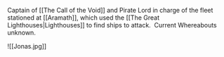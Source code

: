 Captain of [[The Call of the Void]] and Pirate Lord in charge of the fleet stationed at [[Aramath]], which used the [[The Great Lighthouses|Lighthouses]] to find ships to attack.  Current Whereabouts unknown.

![[Jonas.jpg]]